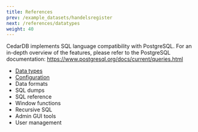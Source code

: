 ```yaml
---
title: References
prev: /example_datasets/handelsregister
next: /references/datatypes
weight: 40
---
```


CedarDB implements SQL language compatibility with PostgreSQL.
For an in-depth overview of the features, please refer to the PostgreSQL
documentation: https://www.postgresql.org/docs/current/queries.html

* [Data types](./datatypes)
* [Configuration](./configuration)
* Data formats
* SQL dumps
* SQL reference
* Window functions
* Recursive SQL
* Admin GUI tools
* User management

